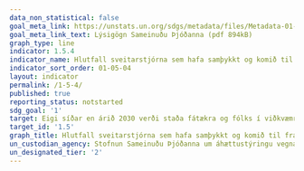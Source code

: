 ```yaml
---
data_non_statistical: false
goal_meta_link: https://unstats.un.org/sdgs/metadata/files/Metadata-01-05-04.pdf
goal_meta_link_text: Lýsigögn Sameinuðu Þjóðanna (pdf 894kB)
graph_type: line
indicator: 1.5.4
indicator_name: Hlutfall sveitarstjórna sem hafa samþykkt og komið til framkvæmda staðbundnum áætlunum um að draga úr áhrifum hamfara í samræmi við innlendar áætlanir um það.
indicator_sort_order: 01-05-04
layout: indicator
permalink: /1-5-4/
published: true
reporting_status: notstarted
sdg_goal: '1'
target: Eigi síðar en árið 2030 verði staða fátækra og fólks í viðkvæmri stöðu styrkt með fyrirbyggjandi aðgerðum til að bregðast við alvarlegum atburðum af völdum loftslagsbreytinga, efnahagslegra eða félagslegra áfalla, umhverfisskaða eða hamfara.
target_id: '1.5'
graph_title: Hlutfall sveitarstjórna sem hafa samþykkt og komið til framkvæmda staðbundnum áætlunum um að draga úr áhrifum hamfara í samræmi við innlendar áætlanir um það.
un_custodian_agency: Stofnun Sameinuðu Þjóðanna um áhættustýringu vegna náttúruhamfara (UNISDR)
un_designated_tier: '2'
---
```

